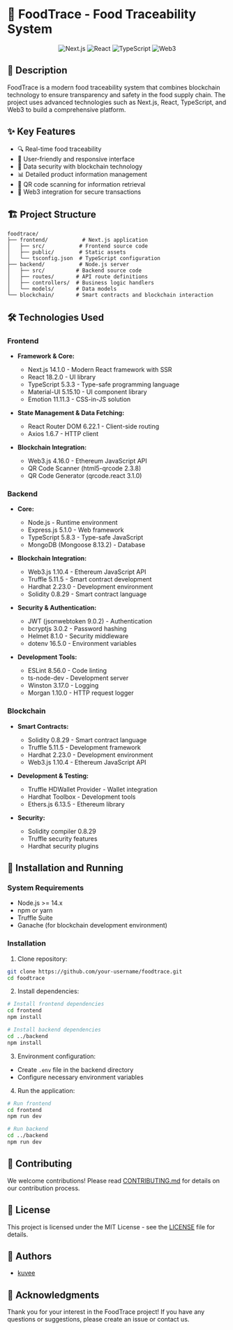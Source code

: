 # 🥗 FoodTrace - Food Traceability System

<div align="center">
  <img src="https://img.shields.io/badge/Next.js-14.1.0-black?style=for-the-badge&logo=next.js" alt="Next.js"/>
  <img src="https://img.shields.io/badge/React-18.2.0-blue?style=for-the-badge&logo=react" alt="React"/>
  <img src="https://img.shields.io/badge/TypeScript-5.3.3-blue?style=for-the-badge&logo=typescript" alt="TypeScript"/>
  <img src="https://img.shields.io/badge/Web3-4.16.0-orange?style=for-the-badge&logo=ethereum" alt="Web3"/>
</div>

## 📝 Description

FoodTrace is a modern food traceability system that combines blockchain technology to ensure transparency and safety in the food supply chain. The project uses advanced technologies such as Next.js, React, TypeScript, and Web3 to build a comprehensive platform.

## ✨ Key Features

- 🔍 Real-time food traceability
- 📱 User-friendly and responsive interface
- 🔐 Data security with blockchain technology
- 📊 Detailed product information management
- 📱 QR code scanning for information retrieval
- 🔄 Web3 integration for secure transactions

## 🏗️ Project Structure

```
foodtrace/
├── frontend/           # Next.js application
│   ├── src/           # Frontend source code
│   ├── public/        # Static assets
│   └── tsconfig.json  # TypeScript configuration
├── backend/           # Node.js server
│   ├── src/          # Backend source code
│   ├── routes/       # API route definitions
│   ├── controllers/  # Business logic handlers
│   └── models/       # Data models
└── blockchain/       # Smart contracts and blockchain interaction
```

## 🛠️ Technologies Used

### Frontend
- **Framework & Core:**
  - Next.js 14.1.0 - Modern React framework with SSR
  - React 18.2.0 - UI library
  - TypeScript 5.3.3 - Type-safe programming language
  - Material-UI 5.15.10 - UI component library
  - Emotion 11.11.3 - CSS-in-JS solution

- **State Management & Data Fetching:**
  - React Router DOM 6.22.1 - Client-side routing
  - Axios 1.6.7 - HTTP client

- **Blockchain Integration:**
  - Web3.js 4.16.0 - Ethereum JavaScript API
  - QR Code Scanner (html5-qrcode 2.3.8)
  - QR Code Generator (qrcode.react 3.1.0)

### Backend
- **Core:**
  - Node.js - Runtime environment
  - Express.js 5.1.0 - Web framework
  - TypeScript 5.8.3 - Type-safe JavaScript
  - MongoDB (Mongoose 8.13.2) - Database

- **Blockchain Integration:**
  - Web3.js 1.10.4 - Ethereum JavaScript API
  - Truffle 5.11.5 - Smart contract development
  - Hardhat 2.23.0 - Development environment
  - Solidity 0.8.29 - Smart contract language

- **Security & Authentication:**
  - JWT (jsonwebtoken 9.0.2) - Authentication
  - bcryptjs 3.0.2 - Password hashing
  - Helmet 8.1.0 - Security middleware
  - dotenv 16.5.0 - Environment variables

- **Development Tools:**
  - ESLint 8.56.0 - Code linting
  - ts-node-dev - Development server
  - Winston 3.17.0 - Logging
  - Morgan 1.10.0 - HTTP request logger

### Blockchain
- **Smart Contracts:**
  - Solidity 0.8.29 - Smart contract language
  - Truffle 5.11.5 - Development framework
  - Hardhat 2.23.0 - Development environment
  - Web3.js 1.10.4 - Ethereum JavaScript API

- **Development & Testing:**
  - Truffle HDWallet Provider - Wallet integration
  - Hardhat Toolbox - Development tools
  - Ethers.js 6.13.5 - Ethereum library

- **Security:**
  - Solidity compiler 0.8.29
  - Truffle security features
  - Hardhat security plugins

## 🚀 Installation and Running

### System Requirements
- Node.js >= 14.x
- npm or yarn
- Truffle Suite
- Ganache (for blockchain development environment)

### Installation

1. Clone repository:
```bash
git clone https://github.com/your-username/foodtrace.git
cd foodtrace
```

2. Install dependencies:
```bash
# Install frontend dependencies
cd frontend
npm install

# Install backend dependencies
cd ../backend
npm install
```

3. Environment configuration:
- Create `.env` file in the backend directory
- Configure necessary environment variables

4. Run the application:
```bash
# Run frontend
cd frontend
npm run dev

# Run backend
cd ../backend
npm run dev
```

## 🤝 Contributing

We welcome contributions! Please read [CONTRIBUTING.md](CONTRIBUTING.md) for details on our contribution process.

## 📄 License

This project is licensed under the MIT License - see the [LICENSE](LICENSE) file for details.

## 👥 Authors

- [kuvee](https://github.com/kuveee)

## 🙏 Acknowledgments

Thank you for your interest in the FoodTrace project! If you have any questions or suggestions, please create an issue or contact us.
